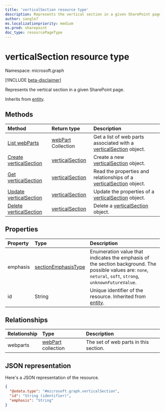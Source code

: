 ```yaml
---
title: 'verticalSection resource type'
description: Represents the vertical section in a given SharePoint page.
author: sangle7
ms.localizationpriority: medium
ms.prod: sharepoint
doc_type: resourcePageType
---
```


# verticalSection resource type

Namespace: microsoft.graph

[!INCLUDE [beta-disclaimer](../../includes/beta-disclaimer.md)]

Represents the vertical section in a given SharePoint page.

Inherits from [entity](../resources/entity.md).

## Methods

| Method                                               | Return type                                        | Description                                                                                           |
| :--------------------------------------------------- | :------------------------------------------------- | :---------------------------------------------------------------------------------------------------- |
| [List webParts](../api/webpart-list.md)              | [webPart](../resources/webPart.md) Collection      | Get a list of web parts associated with a [verticalSection](../resources/verticalSection.md) object.  |
| [Create verticalSection](../api/sitepage-post-verticalsection.md)    | [verticalSection](../resources/verticalsection.md)            | Create a new [verticalSection](../resources/verticalsection.md) object. |
| [Get verticalSection](../api/verticalsection-get.md) | [verticalSection](../resources/verticalsection.md) | Read the properties and relationships of a [verticalSection](../resources/verticalsection.md) object. |
| [Update verticalSection](../api/verticalsection-update.md)    | [verticalSection](../resources/verticalsection.md)            | Update the properties of a [verticalSection](../resources/verticalsection.md) object. |
| [Delete verticalSection](../api/verticalsection-delete.md)    | [verticalSection](../resources/verticalsection.md)            | Delete a [verticalSection](../resources/verticalsection.md) object. |

## Properties

| Property | Type                                                                                | Description                                                                                                                                                  |
| :------- | :---------------------------------------------------------------------------------- | :----------------------------------------------------------------------------------------------------------------------------------------------------------- |
| emphasis | [sectionEmphasisType](../resources/horizontalsection.md#sectionemphasistype-values) | Enumeration value that indicates the emphasis of the section background. The possible values are: `none`, `netural`, `soft`, `strong`, `unknownFutureValue`. |
| id       | String                                                                              | Unique identifier of the resource. Inherited from [entity](../resources/entity.md).                                                                          |

## Relationships

| Relationship | Type                                          | Description                           |
| :----------- | :-------------------------------------------- | :------------------------------------ |
| webparts     | [webPart](../resources/webpart.md) collection | The set of web parts in this section. |

## JSON representation

Here's a JSON representation of the resource.

<!-- {
  "blockType": "resource",
  "keyProperty": "id",
  "@odata.type": "microsoft.graph.verticalSection",
  "baseType": "microsoft.graph.entity",
  "openType": false
}
-->

```json
{
  "@odata.type": "#microsoft.graph.verticalSection",
  "id": "String (identifier)",
  "emphasis": "String"
}
```
